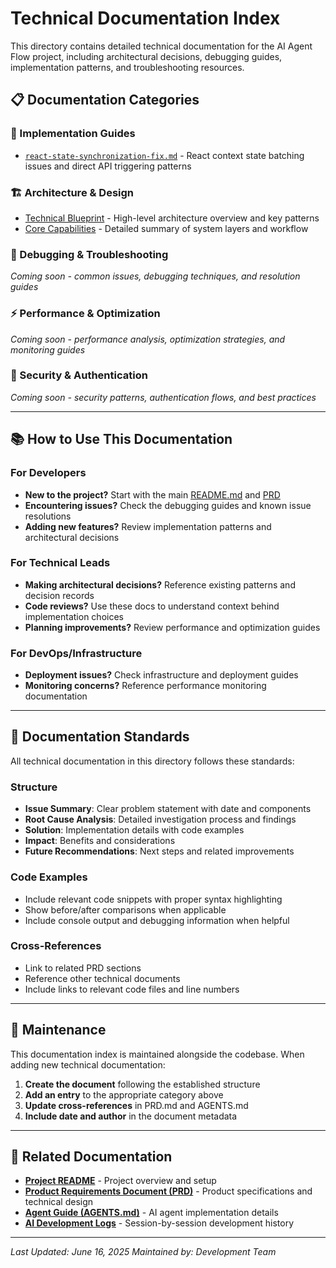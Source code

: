# Technical Documentation Index

This directory contains detailed technical documentation for the AI Agent Flow project, including architectural decisions, debugging guides, implementation patterns, and troubleshooting resources.

## 📋 Documentation Categories

### 🔧 Implementation Guides
- [`react-state-synchronization-fix.md`](./key-issue-resolution/react-state-synchronization-fix.md) - React context state batching issues and direct API triggering patterns

### 🏗️ Architecture & Design
- [Technical Blueprint](./blueprint/README.md) - High-level architecture overview and key patterns
- [Core Capabilities](./blueprint/core-capabilities.md) - Detailed summary of system layers and workflow

### 🐛 Debugging & Troubleshooting
*Coming soon - common issues, debugging techniques, and resolution guides*

### ⚡ Performance & Optimization
*Coming soon - performance analysis, optimization strategies, and monitoring guides*

### 🔐 Security & Authentication
*Coming soon - security patterns, authentication flows, and best practices*

---

## 📚 How to Use This Documentation

### For Developers
- **New to the project?** Start with the main [README.md](../../README.md) and [PRD](../../prd.md)
- **Encountering issues?** Check the debugging guides and known issue resolutions
- **Adding new features?** Review implementation patterns and architectural decisions

### For Technical Leads
- **Making architectural decisions?** Reference existing patterns and decision records
- **Code reviews?** Use these docs to understand context behind implementation choices
- **Planning improvements?** Review performance and optimization guides

### For DevOps/Infrastructure
- **Deployment issues?** Check infrastructure and deployment guides
- **Monitoring concerns?** Reference performance monitoring documentation

---

## 📝 Documentation Standards

All technical documentation in this directory follows these standards:

### Structure
- **Issue Summary**: Clear problem statement with date and components
- **Root Cause Analysis**: Detailed investigation process and findings
- **Solution**: Implementation details with code examples
- **Impact**: Benefits and considerations
- **Future Recommendations**: Next steps and related improvements

### Code Examples
- Include relevant code snippets with proper syntax highlighting
- Show before/after comparisons when applicable
- Include console output and debugging information when helpful

### Cross-References
- Link to related PRD sections
- Reference other technical documents
- Include links to relevant code files and line numbers

---

## 🔄 Maintenance

This documentation index is maintained alongside the codebase. When adding new technical documentation:

1. **Create the document** following the established structure
2. **Add an entry** to the appropriate category above
3. **Update cross-references** in PRD.md and AGENTS.md
4. **Include date and author** in the document metadata

---

## 📖 Related Documentation

- **[Project README](../../README.md)** - Project overview and setup
- **[Product Requirements Document (PRD)](../../prd.md)** - Product specifications and technical design
- **[Agent Guide (AGENTS.md)](../../AGENTS.md)** - AI agent implementation details
- **[AI Development Logs](../ai-log/)** - Session-by-session development history

---

*Last Updated: June 16, 2025*
*Maintained by: Development Team*
